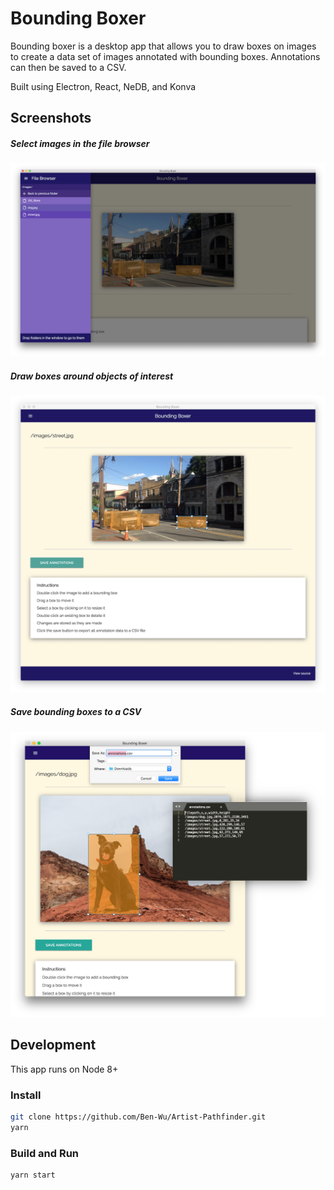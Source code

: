 # Bounding Boxer

Bounding boxer is a desktop app that allows you to draw boxes on images to create
a data set of images annotated with bounding boxes.  Annotations can then be saved to a CSV.

Built using Electron, React, NeDB, and Konva

## Screenshots

##### Select images in the file browser
![file browser](screenshots/screenshot-5.png)

##### Draw boxes around objects of interest
![full app view](screenshots/screenshot-1.png)

##### Save bounding boxes to a CSV
![labeling view](screenshots/screenshot-4.png)

## Development

This app runs on Node 8+

### Install

```sh
git clone https://github.com/Ben-Wu/Artist-Pathfinder.git
yarn
```

### Build and Run

```sh
yarn start
```
